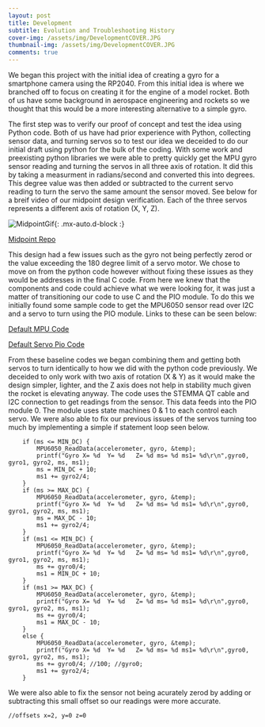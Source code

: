 ```yaml
---
layout: post
title: Development
subtitle: Evolution and Troubleshooting History
cover-img: /assets/img/DevelopmentCOVER.JPG
thumbnail-img: /assets/img/DevelopmentCOVER.JPG
comments: true
---
```


We began this project with the initial idea of creating a gyro for a smartphone camera using the RP2040. From this initial idea is where we branched off to focus on creating it for the engine of a model rocket. Both of us have some background in aerospace engineering and rockets so we thought that this would be a more interesting alternative to a simple gyro.

The first step was to verify our proof of concept and test the idea using Python code. Both of us have had prior experience with Python, collecting sensor data, and turning servos so to test our idea we deceided to do our initial draft using python for the bulk of the coding. With some work and preexisting python libraries we were able to pretty quickly get the MPU gyro sensor reading and turning the servos in all three axis of rotation. It did this by taking a measurment in radians/second and converted this into degrees. This degree value was then added or subtracted to the current servo reading to turn the servo the same amount the sensor moved. See below for a breif video of our midpoint design verification. Each of the three servos represents a different axis of rotation (X, Y, Z).



![MidpointGif](https://user-images.githubusercontent.com/114199773/210019229-04e302cc-0c6a-4adb-8808-961d9fab36dd.gif){: .mx-auto.d-block :}


[Midpoint Repo](https://github.com/mvpeters/ESE519-Team-Gimbal-Midpoint)


This design had a few issues such as the gyro not being perfectly zerod or the value exceeding the 180 degree limit of a servo motor. We chose to move on from the python code however without fixing these issues as they would be addresses in the final C code. From here we knew that the components and code could achieve what we were looking for, it was just a matter of transitioning our code to use C and the PIO module. To do this we initially found some sample code to get the MPU6050 sensor read over I2C and a servo to turn using the PIO module. Links to these can be seen below:

[Default MPU Code](https://github.com/raspberrypi/pico-examples/tree/master/i2c/mpu6050_i2c)

[Default Servo Pio Code](https://www.hackster.io/naveenbskumar/raspberry-pi-pico-drive-servo-using-pio-d7a0e7)

From these baseline codes we began combining them and getting both servos to turn identically to how we did with the python code previously. We deceided to only work with two axis of rotation (X & Y) as it would make the design simpler, lighter, and the Z axis does not help in stability much given the rocket is elevating anyway. The code uses the STEMMA QT cable and I2C connection to get readings from the sensor. This data feeds into the PIO module 0. The module uses state machines 0 & 1 to each control each servo. We were also able to fix our previous issues of the servos turning too much by implementing a simple if statement loop seen below.


~~~
    if (ms <= MIN_DC) {
        MPU6050_ReadData(accelerometer, gyro, &temp);
        printf("Gyro X= %d  Y= %d   Z= %d ms= %d ms1= %d\r\n",gyro0, gyro1, gyro2, ms, ms1);
        ms = MIN_DC + 10;
        ms1 += gyro2/4;
    }
    if (ms >= MAX_DC) {
        MPU6050_ReadData(accelerometer, gyro, &temp);
        printf("Gyro X= %d  Y= %d   Z= %d ms= %d ms1= %d\r\n",gyro0, gyro1, gyro2, ms, ms1);
        ms = MAX_DC - 10;
        ms1 += gyro2/4;
    }
    if (ms1 <= MIN_DC) {
        MPU6050_ReadData(accelerometer, gyro, &temp);
        printf("Gyro X= %d  Y= %d   Z= %d ms= %d ms1= %d\r\n",gyro0, gyro1, gyro2, ms, ms1);
        ms += gyro0/4;
        ms1 = MIN_DC + 10;
    }
    if (ms1 >= MAX_DC) {
        MPU6050_ReadData(accelerometer, gyro, &temp);
        printf("Gyro X= %d  Y= %d   Z= %d ms= %d ms1= %d\r\n",gyro0, gyro1, gyro2, ms, ms1);
        ms += gyro0/4;
        ms1 = MAX_DC - 10;
    }
    else {
        MPU6050_ReadData(accelerometer, gyro, &temp);
        printf("Gyro X= %d  Y= %d   Z= %d ms= %d ms1= %d\r\n",gyro0, gyro1, gyro2, ms, ms1);
        ms += gyro0/4; //100; //gyro0;
        ms1 += gyro2/4;
    }
~~~


We were also able to fix the sensor not being acurately zerod by adding or subtracting this small offset so our readings were more accurate.

~~~
//offsets x=2, y=0 z=0
~~~
